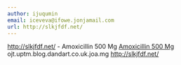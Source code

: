 ```yaml
---
author: ijuqumin
email: iceveva@ifowe.jonjamail.com
url: http://slkjfdf.net/
---
```


http://slkjfdf.net/ - Amoxicillin 500 Mg <a href="http://slkjfdf.net/">Amoxicillin 500 Mg</a> ojt.uptm.blog.dandart.co.uk.joa.mg http://slkjfdf.net/